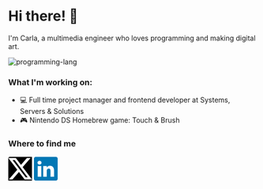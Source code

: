 # Hi there! 👋

I'm Carla, a multimedia engineer who loves programming and making digital art.

![programming-lang](https://github-readme-stats.vercel.app/api/top-langs/?username=shiryuko&show_icons=true&theme=github_dark&langs_count=6&layout=compact)

### What I'm working on:
* 💻 Full time project manager and frontend developer at Systems, Servers & Solutions
* 🎮 Nintendo DS Homebrew game: Touch & Brush

### Where to find me
[![medium-filled-twitter-x](https://raw.githubusercontent.com/CLorant/readme-social-icons/main/medium/filled/twitter-x.svg)](https://x.com/shiryuko)
[![medium-filled-linkedin](https://raw.githubusercontent.com/CLorant/readme-social-icons/main/medium/filled/linkedin.svg)](https://www.linkedin.com/in/carla-macia-diez-246746194/)
